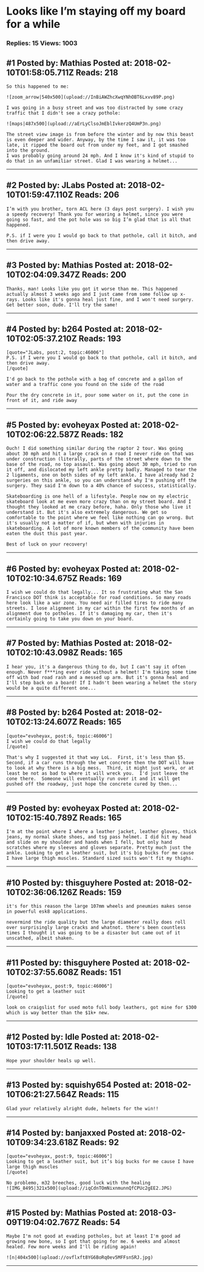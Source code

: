 # Looks like I&rsquo;m staying off my board for a while

### Replies: 15 Views: 1003

## \#1 Posted by: Mathias Posted at: 2018-02-10T01:58:05.711Z Reads: 218

```
So this happened to me:

![zoom_arrow|540x500](upload://InBiAWZhcXwqYNhOBT6Lxvv89P.png)

I was going in a busy street and was too distracted by some crazy traffic that I didn't see a crazy pothole:

![maps|487x500](upload://aErLyClsoJmEblIvkerzQ4UmP3n.png)

The street view image is from before the winter and by now this beast is even deeper and wider. Anyway, by the time I saw it, it was too late, it ripped the board out from under my feet, and I got smashed into the ground. 
I was probably going around 24 mph. And I know it's kind of stupid to do that in an unfamiliar street. Glad I was wearing a helmet...
```

---
## \#2 Posted by: JLabs Posted at: 2018-02-10T01:59:47.110Z Reads: 206

```
I’m with you brother, torn ACL here (3 days post surgery). I wish you a speedy recovery! Thank you for wearing a helmet, since you were going so fast, and the pot hole was so big I’m glad that is all that happened.

P.S. if I were you I would go back to that pothole, call it bitch, and then drive away.
```

---
## \#3 Posted by: Mathias Posted at: 2018-02-10T02:04:09.347Z Reads: 200

```
Thanks, man! Looks like you got it worse than me. This happened actually almost 3 weeks ago and I just came from some follow up x-rays. Looks like it's gonna heal just fine, and I won't need surgery. Get better soon, dude. I'll try the same!
```

---
## \#4 Posted by: b264 Posted at: 2018-02-10T02:05:37.210Z Reads: 193

```
[quote="JLabs, post:2, topic:46006"]
P.S. if I were you I would go back to that pothole, call it bitch, and then drive away.
[/quote]

I'd go back to the pothole with a bag of concrete and a gallon of water and a traffic cone you found on the side of the road

Pour the dry concrete in it, pour some water on it, put the cone in front of it, and ride away
```

---
## \#5 Posted by: evoheyax Posted at: 2018-02-10T02:06:22.587Z Reads: 182

```
Ouch! I did something similar during the raptor 2 tour. Was going about 30 mph and hit a large crack on a road I never ride on that was under construction (literally, parts of the street where down to the base of the road, no top assault. Was going about 30 mph, tried to run it off, and dislocated my left ankle pretty badly. Managed to tear the 2 ligaments, one on both sides of my left ankle. I have already had 2 surgeries on this ankle, so you can understand why I'm pushing off the surgery. They said I'm down to a 40% chance of success, statistically.

Skateboarding is one hell of a lifestyle. People now on my electric skateboard look at me even more crazy than on my street board. And I thought they looked at me crazy before, haha. Only those who live it understand it. But it's also extremely dangerous. We get so comfortable to the point where we feel like nothing can go wrong. But it's usually not a matter of if, but when with injuries in skateboarding. A lot of more known members of the community have been eaten the dust this past year.

Best of luck on your recovery!
```

---
## \#6 Posted by: evoheyax Posted at: 2018-02-10T02:10:34.675Z Reads: 169

```
I wish we could do that legally... It so frustrating what the San Francisco DOT think is acceptable for road conditions. So many roads here look like a war zone. You need air filled tires to ride many streets. I lose alignment in my car within the first few months of an alignment due to potholes. If it's damaging my car, then it's certainly going to take you down on your board.
```

---
## \#7 Posted by: Mathias Posted at: 2018-02-10T02:10:43.098Z Reads: 165

```
I hear you, it's a dangerous thing to do, but I can't say it often enough. Never f***ing ever ride without a helmet! I'm taking some time off with bad road rash and a messed up arm. But it's gonna heal and I'll step back on a board! If I hadn't been wearing a helmet the story would be a quite different one...
```

---
## \#8 Posted by: b264 Posted at: 2018-02-10T02:13:24.607Z Reads: 165

```
[quote="evoheyax, post:6, topic:46006"]
I wish we could do that legally
[/quote]

That's why I suggested it that way LoL.  First, it's less than $5.  Second, if a car runs through the wet concrete then the DOT will have to look at why there is a big mess.  Third, it might just work, or at least be not as bad to where it will wreck you.  I'd just leave the cone there.  Someone will eventually run over it and it will get pushed off the roadway, just hope the concrete cured by then...
```

---
## \#9 Posted by: evoheyax Posted at: 2018-02-10T02:15:40.789Z Reads: 165

```
I'm at the point where I where a leather jacket, leather gloves, thick jeans, my normal skate shoes, and tsg pass helmet. I did hit my head and slide on my shoulder and hands when I fell, but only hand scratches where my sleeves and gloves separate. Pretty much just the ankle. Looking to get a leather suit, but it's big bucks for me cause I have large thigh muscles. Standard sized suits won't fit my thighs.
```

---
## \#10 Posted by: thisguyhere Posted at: 2018-02-10T02:36:06.126Z Reads: 159

```
it's for this reason the large 107mm wheels and pneumies makes sense in powerful esk8 applications. 

nevermind the ride quality but the large diameter really does roll over surprisingly large cracks and whatnot. there's been countless times I thought it was going to be a disaster but came out of it unscathed, albeit shaken.
```

---
## \#11 Posted by: thisguyhere Posted at: 2018-02-10T02:37:55.608Z Reads: 151

```
[quote="evoheyax, post:9, topic:46006"]
Looking to get a leather suit
[/quote]

look on craigslist for used moto full body leathers, got mine for $300 which is way better than the $1k+ new.
```

---
## \#12 Posted by: Idle Posted at: 2018-02-10T03:17:11.501Z Reads: 138

```
Hope your shoulder heals up well.
```

---
## \#13 Posted by: squishy654 Posted at: 2018-02-10T06:21:27.564Z Reads: 115

```
Glad your relatively alright dude, helmets for the win!!
```

---
## \#14 Posted by: banjaxxed Posted at: 2018-02-10T09:34:23.618Z Reads: 92

```
[quote="evoheyax, post:9, topic:46006"]
Looking to get a leather suit, but it’s big bucks for me cause I have large thigh muscles
[/quote]

No problemo, m32 breeches, good luck with the healing
![IMG_8495|321x500](upload://iqCdnTOmNixnmunnQfCPUc2gEE2.JPG)
```

---
## \#15 Posted by: Mathias Posted at: 2018-03-09T19:04:02.767Z Reads: 54

```
Maybe I'm not good at evading potholes, but at least I'm good ad growing new bone, so I got that going for me. 6 weeks and almost healed. Few more weeks and I'll be riding again!

![n|404x500](upload://ovflxft8YG6BoRq0ev5MFFsnSRJ.jpg)
```

---
